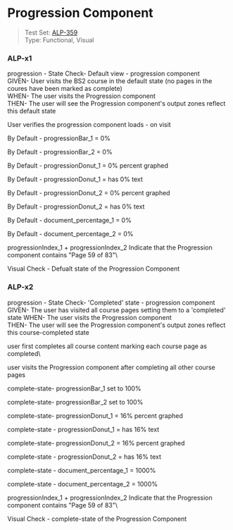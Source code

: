 # Progression Component
> Test Set: [ALP-359](https://everfi.atlassian.net/browse/ALP-359)    
Type: Functional, Visual

<!-- include: cypress/integration/progression.js -->

### ALP-x1

progression - State Check- Default view - progression component\
GIVEN- User visits the BS2 course in the default state (no pages in the coures have been marked as complete)\
WHEN- The user visits the Progression component\
THEN- The user will see the Progression component's output zones reflect this default state

User verifies the progression component loads - on visit

By Default -  progressionBar_1 = 0%

By Default -  progressionBar_2 = 0%

By Default - progressionDonut_1 = 0% percent graphed

By Default - progressionDonut_1 =  has 0% text

By Default - progressionDonut_2 = 0% percent graphed

By Default - progressionDonut_2 =  has 0% text

By Default - document_percentage_1 =  0%

By Default - document_percentage_2 =  0%

progressionIndex_1 + progressionIndex_2
Indicate that the Progression component contains "Page 59 of 83"\

Visual Check - Defualt state of the Progression Component

### ALP-x2

progression - State Check-  \'Completed\' state - progression component\
GIVEN- The user has visited all course pages setting them to a 'completed' state
WHEN- The user visits the Progression component\
THEN- The user will see the Progression component's output zones reflect this course-completed state

user first completes all course content
marking each course page as completed\

user visits the Progression component after completing all other course pages

complete-state- progressionBar_1 set to 100%

complete-state- progressionBar_2 set to 100%

complete-state- progressionDonut_1 = 16% percent graphed

complete-state - progressionDonut_1 =  has 16% text

complete-state- progressionDonut_2 = 16% percent graphed

complete-state - progressionDonut_2 =  has 16% text

complete-state - document_percentage_1 =  1000%

complete-state - document_percentage_2 =  1000%

progressionIndex_1 + progressionIndex_2
Indicate that the Progression component contains "Page 59 of 83"\

Visual Check - complete-state of the Progression Component

<!-- /include: cypress/integration/progression.js -->